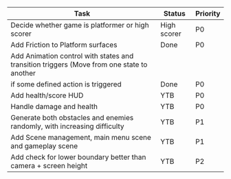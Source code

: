 
|Task|Status|Priority|
|---|---|---|
|Decide whether game is platformer or high scorer|High scorer|P0|
|Add Friction to Platform surfaces|Done|P0|
|Add Animation control with states and transition triggers (Move from one state to another
     if some defined action is triggered|Done|P0|
|Add health/score HUD|YTB|P0|
|Handle damage and health|YTB|P0|
|Generate both obstacles and enemies randomly, with increasing difficulty|YTB|P1|
|Add Scene management, main menu scene and gameplay scene|YTB|P1|
|Add check for lower boundary better than camera + screen height|YTB|P2|
